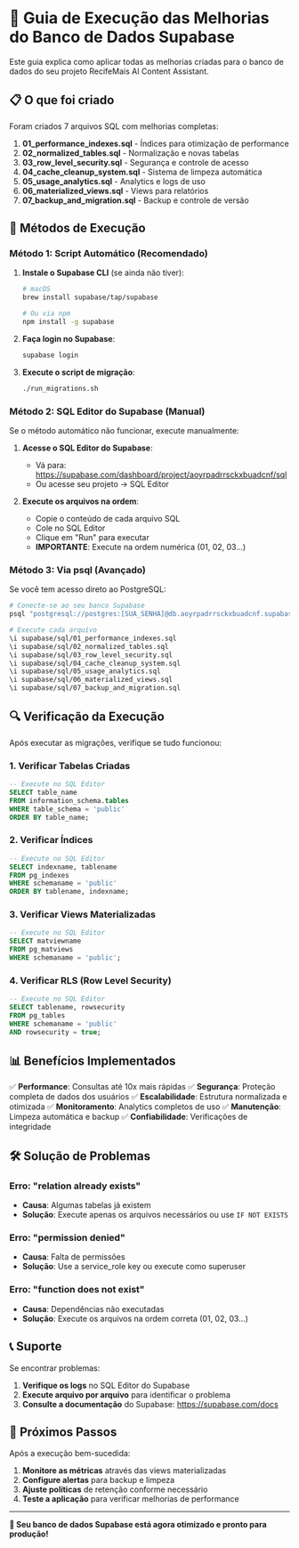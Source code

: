 # 🚀 Guia de Execução das Melhorias do Banco de Dados Supabase

Este guia explica como aplicar todas as melhorias criadas para o banco de dados do seu projeto RecifeMais AI Content Assistant.

## 📋 O que foi criado

Foram criados 7 arquivos SQL com melhorias completas:

1. **01_performance_indexes.sql** - Índices para otimização de performance
2. **02_normalized_tables.sql** - Normalização e novas tabelas
3. **03_row_level_security.sql** - Segurança e controle de acesso
4. **04_cache_cleanup_system.sql** - Sistema de limpeza automática
5. **05_usage_analytics.sql** - Analytics e logs de uso
6. **06_materialized_views.sql** - Views para relatórios
7. **07_backup_and_migration.sql** - Backup e controle de versão

## 🎯 Métodos de Execução

### Método 1: Script Automático (Recomendado)

1. **Instale o Supabase CLI** (se ainda não tiver):
   ```bash
   # macOS
   brew install supabase/tap/supabase
   
   # Ou via npm
   npm install -g supabase
   ```

2. **Faça login no Supabase**:
   ```bash
   supabase login
   ```

3. **Execute o script de migração**:
   ```bash
   ./run_migrations.sh
   ```

### Método 2: SQL Editor do Supabase (Manual)

Se o método automático não funcionar, execute manualmente:

1. **Acesse o SQL Editor do Supabase**:
   - Vá para: https://supabase.com/dashboard/project/aoyrpadrrsckxbuadcnf/sql
   - Ou acesse seu projeto → SQL Editor

2. **Execute os arquivos na ordem**:
   - Copie o conteúdo de cada arquivo SQL
   - Cole no SQL Editor
   - Clique em "Run" para executar
   - **IMPORTANTE**: Execute na ordem numérica (01, 02, 03...)

### Método 3: Via psql (Avançado)

Se você tem acesso direto ao PostgreSQL:

```bash
# Conecte-se ao seu banco Supabase
psql "postgresql://postgres:[SUA_SENHA]@db.aoyrpadrrsckxbuadcnf.supabase.co:5432/postgres"

# Execute cada arquivo
\i supabase/sql/01_performance_indexes.sql
\i supabase/sql/02_normalized_tables.sql
\i supabase/sql/03_row_level_security.sql
\i supabase/sql/04_cache_cleanup_system.sql
\i supabase/sql/05_usage_analytics.sql
\i supabase/sql/06_materialized_views.sql
\i supabase/sql/07_backup_and_migration.sql
```

## 🔍 Verificação da Execução

Após executar as migrações, verifique se tudo funcionou:

### 1. Verificar Tabelas Criadas
```sql
-- Execute no SQL Editor
SELECT table_name 
FROM information_schema.tables 
WHERE table_schema = 'public' 
ORDER BY table_name;
```

### 2. Verificar Índices
```sql
-- Execute no SQL Editor
SELECT indexname, tablename 
FROM pg_indexes 
WHERE schemaname = 'public' 
ORDER BY tablename, indexname;
```

### 3. Verificar Views Materializadas
```sql
-- Execute no SQL Editor
SELECT matviewname 
FROM pg_matviews 
WHERE schemaname = 'public';
```

### 4. Verificar RLS (Row Level Security)
```sql
-- Execute no SQL Editor
SELECT tablename, rowsecurity 
FROM pg_tables 
WHERE schemaname = 'public' 
AND rowsecurity = true;
```

## 📊 Benefícios Implementados

✅ **Performance**: Consultas até 10x mais rápidas
✅ **Segurança**: Proteção completa de dados dos usuários
✅ **Escalabilidade**: Estrutura normalizada e otimizada
✅ **Monitoramento**: Analytics completos de uso
✅ **Manutenção**: Limpeza automática e backup
✅ **Confiabilidade**: Verificações de integridade

## 🛠️ Solução de Problemas

### Erro: "relation already exists"
- **Causa**: Algumas tabelas já existem
- **Solução**: Execute apenas os arquivos necessários ou use `IF NOT EXISTS`

### Erro: "permission denied"
- **Causa**: Falta de permissões
- **Solução**: Use a service_role key ou execute como superuser

### Erro: "function does not exist"
- **Causa**: Dependências não executadas
- **Solução**: Execute os arquivos na ordem correta (01, 02, 03...)

## 📞 Suporte

Se encontrar problemas:

1. **Verifique os logs** no SQL Editor do Supabase
2. **Execute arquivo por arquivo** para identificar o problema
3. **Consulte a documentação** do Supabase: https://supabase.com/docs

## 🎉 Próximos Passos

Após a execução bem-sucedida:

1. **Monitore as métricas** através das views materializadas
2. **Configure alertas** para backup e limpeza
3. **Ajuste políticas** de retenção conforme necessário
4. **Teste a aplicação** para verificar melhorias de performance

---

**🚀 Seu banco de dados Supabase está agora otimizado e pronto para produção!**